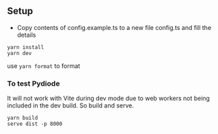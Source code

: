 ## Setup

 - Copy contents of config.example.ts to a new file config.ts and fill the details

```shell
yarn install
yarn dev
```

use `yarn format` to format

### To test Pydiode

It will not work with Vite during dev mode due to web workers not being included in the dev build. So build and serve.

```shell
yarn build
serve dist -p 8000
```
